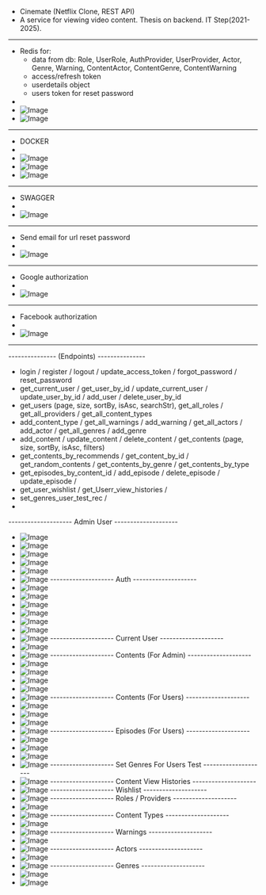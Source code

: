  - Cinemate (Netflix Clone, REST API)
 - A service for viewing video content. Thesis on backend. IT Step(2021-2025).

-------------------------------------------------------

 - Redis for:
    - data from db: Role, UserRole, AuthProvider, UserProvider, Actor, Genre, Warning, ContentActor, ContentGenre, ContentWarning
    - access/refresh token
    - userdetails object
    - users token for reset password
 - 
 - ![Image](https://github.com/user-attachments/assets/9d6c811b-1423-44fb-8dc4-d738894f3913)
 - ![Image](https://github.com/user-attachments/assets/bc4f834c-9f5e-4093-94f3-45ff3872aae8)

-------------------------------------------------------

 - DOCKER
 - 
 - ![Image](https://github.com/user-attachments/assets/3e11fb82-49dd-4558-840b-3c2c81bc751b)
 - ![Image](https://github.com/user-attachments/assets/5a5de679-ae9e-48f5-bd5d-fcb1520fdfcd)
 - ![Image](https://github.com/user-attachments/assets/95f7a787-86bc-4cfd-a8f9-6066f41e0945)

-------------------------------------------------------

 - SWAGGER
 -
 - ![Image](https://github.com/user-attachments/assets/bd6efc50-b032-419a-9348-f56d5f3efcfe)

-------------------------------------------------------

 - Send email for url reset password
 -
 - ![Image](https://github.com/user-attachments/assets/012d8adc-2b6a-4751-a07b-1fe82f64e3ee)

-------------------------------------------------------

 - Google authorization
 - 
 - ![Image](https://github.com/user-attachments/assets/e6a011ff-4ef6-4eb2-a51c-2a5e967ab347)

-------------------------------------------------------
 - Facebook authorization
 - 
 - ![Image](https://github.com/user-attachments/assets/fa2b3f64-df33-4e6e-b13b-a0b1e17af7fb)
-------------------------------------------------------
 --------------- (Endpoints) ---------------
 - login / register / logout / update_access_token / forgot_password / reset_password
 - get_current_user / get_user_by_id / update_current_user / update_user_by_id / add_user / delete_user_by_id
 - get_users (page, size, sortBy, isAsc, searchStr), get_all_roles / get_all_providers / get_all_content_types
 - add_content_type / get_all_warnings / add_warning / get_all_actors / add_actor / get_all_genres / add_genre
 - add_content / update_content / delete_content / get_contents (page, size, sortBy, isAsc, filters)
 - get_contents_by_recommends / get_content_by_id / get_random_contents / get_contents_by_genre / get_contents_by_type
 - get_episodes_by_content_id / add_episode / delete_episode / update_episode / 
 - get_user_wishlist / get_Userr_view_histories /
 - set_genres_user_test_rec / 
 - 
 -------------------- Admin User --------------------
 - ![Image](https://github.com/user-attachments/assets/1dd4dbf2-6e91-4afe-942a-5fd137b427e2)
 - ![Image](https://github.com/user-attachments/assets/1cc6d172-a20b-47fe-ac35-470bcdd58d2b)
 - ![Image](https://github.com/user-attachments/assets/fd19c429-dd48-4910-99a9-985bad2820e2)
 - ![Image](https://github.com/user-attachments/assets/c70f1b7c-9bf5-473a-91e2-722ebba619cb)
 - ![Image](https://github.com/user-attachments/assets/6634965a-ca90-4e5b-a242-fed5547dcc7e)
 - ![Image](https://github.com/user-attachments/assets/3d975973-108f-4965-a158-2c8bd09485ac)
 -------------------- Auth --------------------
 - ![Image](https://github.com/user-attachments/assets/b6621fdc-aad5-4f17-82e2-c40628bf69de)
 - ![Image](https://github.com/user-attachments/assets/694be405-b618-4295-9a1d-1c977028f304)
 - ![Image](https://github.com/user-attachments/assets/e25a9408-9326-4cc1-8bed-0c3fc1e8f71f)
 - ![Image](https://github.com/user-attachments/assets/7ccb9fe4-7cc3-4bc4-937c-113c75077df1)
 - ![Image](https://github.com/user-attachments/assets/11142571-02c2-476d-9fb6-fbfca03c9acd)
 - ![Image](https://github.com/user-attachments/assets/409f7669-5861-4876-bb18-96027f1790b2)
 - ![Image](https://github.com/user-attachments/assets/e8aa7510-af9a-47cc-9078-785a36d51ad7)
 -------------------- Current User --------------------
 - ![Image](https://github.com/user-attachments/assets/fc85c176-2a9e-4ba2-9fb7-1d22d992665b)
 - ![Image](https://github.com/user-attachments/assets/d27be7fe-596d-4df0-89ab-70b352007c52)
 -------------------- Contents (For Admin) --------------------
 - ![Image](https://github.com/user-attachments/assets/5c02c609-5c9e-4cf8-96fa-886574d19071)
 - ![Image](https://github.com/user-attachments/assets/4b65ba61-5963-404e-9396-cec982b55724)
 - ![Image](https://github.com/user-attachments/assets/1d43573b-5963-44e7-8b0f-6a63110c2ac3)
 - ![Image](https://github.com/user-attachments/assets/3bfa40f0-8d59-47c1-bb02-4facf5b8f70b)
 - ![Image](https://github.com/user-attachments/assets/b36c0201-933d-432b-8238-ea7fc4ea50cf)
 -------------------- Contents (For Users) --------------------
 - ![Image](https://github.com/user-attachments/assets/d7821263-a1f0-4690-9a64-4de73416b9bd)
 - ![Image](https://github.com/user-attachments/assets/da7aa7e4-1fe4-4a5c-a648-c377762428d6)
 - ![Image](https://github.com/user-attachments/assets/4a57c38e-c6ea-4aca-8d80-b77de4efb4b3)
 - ![Image](https://github.com/user-attachments/assets/855d9650-0c12-4500-a7fe-7405aaf37c8b)
 -------------------- Episodes (For Users) --------------------
 - ![Image](https://github.com/user-attachments/assets/6b1d8119-4e38-49f3-8150-55c207d8c671)
 - ![Image](https://github.com/user-attachments/assets/6953b422-1b63-4577-9d57-9720423c069b)
 - ![Image](https://github.com/user-attachments/assets/97989025-f01b-4628-b02d-f461ed21e91f)
 - ![Image](https://github.com/user-attachments/assets/d69cb70e-cce7-47d1-8a85-3051d61dea6a)
 -------------------- Set Genres For Users Test --------------------
 - ![Image](https://github.com/user-attachments/assets/2c16fd7e-eb1e-47fc-9c65-d3fe8c2c020a)
 -------------------- Content View Histories --------------------
 - ![Image](https://github.com/user-attachments/assets/1f048bca-5b4b-4d17-9729-ea11eb5b69f0)
 -------------------- Wishlist --------------------
 - ![Image](https://github.com/user-attachments/assets/b896e62a-ea0f-48d0-b145-63276310c283)
 -------------------- Roles / Providers --------------------
 - ![Image](https://github.com/user-attachments/assets/ee4f1642-84d6-4009-83a4-aa07baf41743)
 - ![Image](https://github.com/user-attachments/assets/ac40ed47-ab36-4a09-82d0-ed23f8d8d8d3)
 -------------------- Content Types --------------------
 - ![Image](https://github.com/user-attachments/assets/12294241-b9bb-4a16-afc2-34a8a2e34cc0)
 - ![Image](https://github.com/user-attachments/assets/f738859d-40d3-4619-8a55-a1dffc6ec197)
 -------------------- Warnings --------------------
 - ![Image](https://github.com/user-attachments/assets/56a5af99-033a-4b2d-98c0-cdd273310b5f)
 - ![Image](https://github.com/user-attachments/assets/6836b32e-4a8f-419e-b534-777c379de9dc)
 -------------------- Actors --------------------
 - ![Image](https://github.com/user-attachments/assets/5b7add82-5225-46e1-8245-5b7c9762a15b)
 - ![Image](https://github.com/user-attachments/assets/6d33d39d-8a56-4c05-aa46-1492c9a5b203)
 -------------------- Genres --------------------
 - ![Image](https://github.com/user-attachments/assets/2cd48f40-a981-47e9-8bde-7ea2e5b5b7f4)
 - ![Image](https://github.com/user-attachments/assets/86a949a8-63a2-431f-8c95-72728627fec9)
